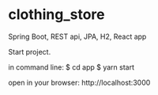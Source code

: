 # clothing_store
Spring Boot, REST api, JPA, H2, React app

Start project.

in command line: 
$ cd app
$ yarn start

open in your browser: http://localhost:3000